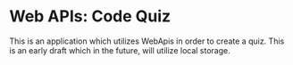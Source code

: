 #  Web APIs: Code Quiz

This is an application which utilizes WebApis in order to create a quiz.  This is an early draft which in the future, will utilize local storage.
